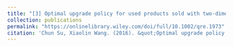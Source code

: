 ```yaml
---
title: "[3] Optimal upgrade policy for used products sold with two-dimensional warranty"
collection: publications
permalink: "https://onlinelibrary.wiley.com/doi/full/10.1002/qre.1973"
citation: 'Chun Su, Xiaolin Wang. (2016). &quot;Optimal upgrade policy for used products sold with two-dimensional warranty.&quot; <i>Quality and Reliability Engineering International</i>. 32(8), 2889-2899.'
---
```

